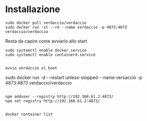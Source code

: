 # Installazione

```
sudo docker pull verdaccio/verdaccio
sudo docker run -it --rm --name verdaccio -p 4873:4873 verdaccio/verdaccio
```

Resta da capire come avviarlo allo start

```
sudo systemctl enable docker.service
sudo systemctl enable containerd.service


avvio verdaccio al boot
```
sudo docker run -d --restart unless-stopped --name versaccio -p 4873:4873 verdaccio/verdaccio
```

npm adduser --registry http://192.168.61.2:4873/
npm set registry http://192.168.61.2:4873/


docker container list

